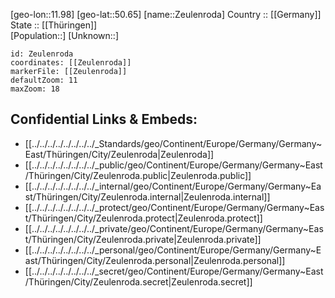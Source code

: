 ﻿---
location: [50.65,11.98] 
mapzoom: [7,12] 
mapmarker: city 
type: City
tags:
- geo/City


SpocWebEntityId: 35814
isDeleted: false
confidential: public

---
[geo-lon::11.98] 
[geo-lat::50.65] 
[name::Zeulenroda] 
Country :: [[Germany]]  
State :: [[Thüringen]]  
[Population::] 
[Unknown::] 


```leaflet
id: Zeulenroda
coordinates: [[Zeulenroda]] 
markerFile: [[Zeulenroda]] 
defaultZoom: 11 
maxZoom: 18
```


## Confidential Links & Embeds: 
- [[../../../../../../../../_Standards/geo/Continent/Europe/Germany/Germany~East/Thüringen/City/Zeulenroda|Zeulenroda]] 
- [[../../../../../../../../_public/geo/Continent/Europe/Germany/Germany~East/Thüringen/City/Zeulenroda.public|Zeulenroda.public]] 
- [[../../../../../../../../_internal/geo/Continent/Europe/Germany/Germany~East/Thüringen/City/Zeulenroda.internal|Zeulenroda.internal]] 
- [[../../../../../../../../_protect/geo/Continent/Europe/Germany/Germany~East/Thüringen/City/Zeulenroda.protect|Zeulenroda.protect]] 
- [[../../../../../../../../_private/geo/Continent/Europe/Germany/Germany~East/Thüringen/City/Zeulenroda.private|Zeulenroda.private]] 
- [[../../../../../../../../_personal/geo/Continent/Europe/Germany/Germany~East/Thüringen/City/Zeulenroda.personal|Zeulenroda.personal]] 
- [[../../../../../../../../_secret/geo/Continent/Europe/Germany/Germany~East/Thüringen/City/Zeulenroda.secret|Zeulenroda.secret]] 
